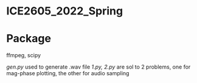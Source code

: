 # ICE2605_2022_Spring

# Package
ffmpeg, scipy

*gen.py* used to generate .wav file
*1.py, 2.py* are sol to 2 problems, one for mag-phase plotting, the other for audio sampling
